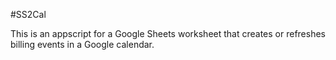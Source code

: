 #SS2Cal

This is an appscript for a Google Sheets worksheet that creates or refreshes billing events in a Google calendar.

